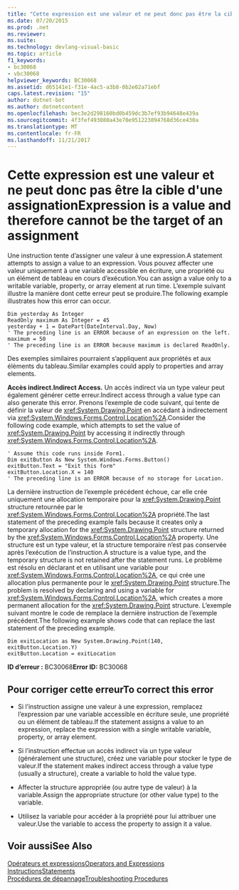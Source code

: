 ```yaml
---
title: "Cette expression est une valeur et ne peut donc pas être la cible d'une assignation"
ms.date: 07/20/2015
ms.prod: .net
ms.reviewer: 
ms.suite: 
ms.technology: devlang-visual-basic
ms.topic: article
f1_keywords:
- bc30068
- vbc30068
helpviewer_keywords: BC30068
ms.assetid: d65141e1-f31e-4ac5-a3b8-0b2e02a71ebf
caps.latest.revision: "15"
author: dotnet-bot
ms.author: dotnetcontent
ms.openlocfilehash: bec3e2d298160bd0b459dc3b7ef93b94648e439a
ms.sourcegitcommit: 4f3fef493080a43e70e951223894768d36ce430a
ms.translationtype: MT
ms.contentlocale: fr-FR
ms.lasthandoff: 11/21/2017
---
```

# <a name="expression-is-a-value-and-therefore-cannot-be-the-target-of-an-assignment"></a><span data-ttu-id="65738-102">Cette expression est une valeur et ne peut donc pas être la cible d'une assignation</span><span class="sxs-lookup"><span data-stu-id="65738-102">Expression is a value and therefore cannot be the target of an assignment</span></span>
<span data-ttu-id="65738-103">Une instruction tente d’assigner une valeur à une expression.</span><span class="sxs-lookup"><span data-stu-id="65738-103">A statement attempts to assign a value to an expression.</span></span> <span data-ttu-id="65738-104">Vous pouvez affecter une valeur uniquement à une variable accessible en écriture, une propriété ou un élément de tableau en cours d’exécution.</span><span class="sxs-lookup"><span data-stu-id="65738-104">You can assign a value only to a writable variable, property, or array element at run time.</span></span> <span data-ttu-id="65738-105">L’exemple suivant illustre la manière dont cette erreur peut se produire.</span><span class="sxs-lookup"><span data-stu-id="65738-105">The following example illustrates how this error can occur.</span></span>  
  
```  
Dim yesterday As Integer  
ReadOnly maximum As Integer = 45  
yesterday + 1 = DatePart(DateInterval.Day, Now)  
' The preceding line is an ERROR because of an expression on the left.  
maximum = 50  
' The preceding line is an ERROR because maximum is declared ReadOnly.  
```  
  
 <span data-ttu-id="65738-106">Des exemples similaires pourraient s’appliquent aux propriétés et aux éléments du tableau.</span><span class="sxs-lookup"><span data-stu-id="65738-106">Similar examples could apply to properties and array elements.</span></span>  
  
 <span data-ttu-id="65738-107">**Accès indirect.**</span><span class="sxs-lookup"><span data-stu-id="65738-107">**Indirect Access.**</span></span> <span data-ttu-id="65738-108">Un accès indirect via un type valeur peut également générer cette erreur.</span><span class="sxs-lookup"><span data-stu-id="65738-108">Indirect access through a value type can also generate this error.</span></span> <span data-ttu-id="65738-109">Prenons l’exemple de code suivant, qui tente de définir la valeur de <xref:System.Drawing.Point> en accédant à indirectement via <xref:System.Windows.Forms.Control.Location%2A>.</span><span class="sxs-lookup"><span data-stu-id="65738-109">Consider the following code example, which attempts to set the value of <xref:System.Drawing.Point> by accessing it indirectly through <xref:System.Windows.Forms.Control.Location%2A>.</span></span>  
  
```  
' Assume this code runs inside Form1.  
Dim exitButton As New System.Windows.Forms.Button()  
exitButton.Text = "Exit this form"  
exitButton.Location.X = 140  
' The preceding line is an ERROR because of no storage for Location.  
```  
  
 <span data-ttu-id="65738-110">La dernière instruction de l’exemple précédent échoue, car elle crée uniquement une allocation temporaire pour la <xref:System.Drawing.Point> structure retournée par le <xref:System.Windows.Forms.Control.Location%2A> propriété.</span><span class="sxs-lookup"><span data-stu-id="65738-110">The last statement of the preceding example fails because it creates only a temporary allocation for the <xref:System.Drawing.Point> structure returned by the <xref:System.Windows.Forms.Control.Location%2A> property.</span></span> <span data-ttu-id="65738-111">Une structure est un type valeur, et la structure temporaire n’est pas conservée après l’exécution de l’instruction.</span><span class="sxs-lookup"><span data-stu-id="65738-111">A structure is a value type, and the temporary structure is not retained after the statement runs.</span></span> <span data-ttu-id="65738-112">Le problème est résolu en déclarant et en utilisant une variable pour <xref:System.Windows.Forms.Control.Location%2A>, ce qui crée une allocation plus permanente pour le <xref:System.Drawing.Point> structure.</span><span class="sxs-lookup"><span data-stu-id="65738-112">The problem is resolved by declaring and using a variable for <xref:System.Windows.Forms.Control.Location%2A>, which creates a more permanent allocation for the <xref:System.Drawing.Point> structure.</span></span> <span data-ttu-id="65738-113">L’exemple suivant montre le code de remplace la dernière instruction de l’exemple précédent.</span><span class="sxs-lookup"><span data-stu-id="65738-113">The following example shows code that can replace the last statement of the preceding example.</span></span>  
  
```  
Dim exitLocation as New System.Drawing.Point(140, exitButton.Location.Y)  
exitButton.Location = exitLocation  
```  
  
 <span data-ttu-id="65738-114">**ID d’erreur :** BC30068</span><span class="sxs-lookup"><span data-stu-id="65738-114">**Error ID:** BC30068</span></span>  
  
## <a name="to-correct-this-error"></a><span data-ttu-id="65738-115">Pour corriger cette erreur</span><span class="sxs-lookup"><span data-stu-id="65738-115">To correct this error</span></span>  
  
-   <span data-ttu-id="65738-116">Si l’instruction assigne une valeur à une expression, remplacez l’expression par une variable accessible en écriture seule, une propriété ou un élément de tableau.</span><span class="sxs-lookup"><span data-stu-id="65738-116">If the statement assigns a value to an expression, replace the expression with a single writable variable, property, or array element.</span></span>  
  
-   <span data-ttu-id="65738-117">Si l’instruction effectue un accès indirect via un type valeur (généralement une structure), créez une variable pour stocker le type de valeur.</span><span class="sxs-lookup"><span data-stu-id="65738-117">If the statement makes indirect access through a value type (usually a structure), create a variable to hold the value type.</span></span>  
  
-   <span data-ttu-id="65738-118">Affecter la structure appropriée (ou autre type de valeur) à la variable.</span><span class="sxs-lookup"><span data-stu-id="65738-118">Assign the appropriate structure (or other value type) to the variable.</span></span>  
  
-   <span data-ttu-id="65738-119">Utilisez la variable pour accéder à la propriété pour lui attribuer une valeur.</span><span class="sxs-lookup"><span data-stu-id="65738-119">Use the variable to access the property to assign it a value.</span></span>  
  
## <a name="see-also"></a><span data-ttu-id="65738-120">Voir aussi</span><span class="sxs-lookup"><span data-stu-id="65738-120">See Also</span></span>  
 [<span data-ttu-id="65738-121">Opérateurs et expressions</span><span class="sxs-lookup"><span data-stu-id="65738-121">Operators and Expressions</span></span>](../../../visual-basic/programming-guide/language-features/operators-and-expressions/index.md)  
 [<span data-ttu-id="65738-122">Instructions</span><span class="sxs-lookup"><span data-stu-id="65738-122">Statements</span></span>](../../../visual-basic/programming-guide/language-features/statements.md)  
 [<span data-ttu-id="65738-123">Procédures de dépannage</span><span class="sxs-lookup"><span data-stu-id="65738-123">Troubleshooting Procedures</span></span>](../../../visual-basic/programming-guide/language-features/procedures/troubleshooting-procedures.md)
